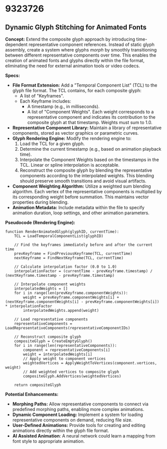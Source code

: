 # 9323726

## Dynamic Glyph Stitching for Animated Fonts

**Concept:** Extend the composite glyph approach by introducing time-dependent representative component references. Instead of static glyph assembly, create a system where glyphs *morph* by smoothly transitioning between different representative components over time. This enables the creation of animated fonts and glyphs directly within the file format, eliminating the need for external animation tools or video codecs.

**Specs:**

*   **File Format Extension:** Add a "Temporal Component List" (TCL) to the glyph file format. The TCL contains, for each composite glyph:
    *   A list of "Keyframes".
    *   Each Keyframe includes:
        *   A timestamp (e.g., in milliseconds).
        *   A list of "Component Weights". Each weight corresponds to a representative component and indicates its contribution to the composite glyph at that timestamp. Weights must sum to 1.0.
*   **Representative Component Library:** Maintain a library of representative components, stored as vector graphics or parametric curves.
*   **Glyph Rendering Engine:** Modify the rendering engine to:
    1.  Load the TCL for a given glyph.
    2.  Determine the current timestamp (e.g., based on animation playback time).
    3.  Interpolate the Component Weights based on the timestamps in the TCL. Linear or spline interpolation is acceptable.
    4.  Reconstruct the composite glyph by blending the representative components according to the interpolated weights. This blending should preserve smooth transitions and avoid visual artifacts.
*   **Component Weighting Algorithm:** Utilize a weighted sum blending algorithm. Each vertex of the representative components is multiplied by its corresponding weight before summation. This maintains vector properties during blending.
*   **Animation Metadata:** Include metadata within the file to specify animation duration, loop settings, and other animation parameters.

**Pseudocode (Rendering Engine):**

```
function RenderAnimatedGlyph(glyphID, currentTime):
    TCL = LoadTemporalComponentList(glyphID)
    
    // Find the keyframes immediately before and after the current time
    prevKeyframe = FindPreviousKeyframe(TCL, currentTime)
    nextKeyframe = FindNextKeyframe(TCL, currentTime)
    
    // Calculate interpolation factor (0.0 to 1.0)
    interpolationFactor = (currentTime - prevKeyframe.timestamp) / (nextKeyframe.timestamp - prevKeyframe.timestamp)
    
    // Interpolate component weights
    interpolatedWeights = []
    for i in range(len(prevKeyframe.componentWeights)):
        weight = prevKeyframe.componentWeights[i] + (nextKeyframe.componentWeights[i] - prevKeyframe.componentWeights[i]) * interpolationFactor
        interpolatedWeights.append(weight)
    
    // Load representative components
    representativeComponents = LoadRepresentativeComponents(representativeComponentIDs)
    
    // Reconstruct composite glyph
    compositeGlyph = CreateEmptyGlyph()
    for i in range(len(representativeComponents)):
        component = representativeComponents[i]
        weight = interpolatedWeights[i]
        // Apply weight to component vertices
        weightedVertices = ApplyWeightToVertices(component.vertices, weight)
        // Add weighted vertices to composite glyph
        compositeGlyph.AddVertices(weightedVertices)
    
    return compositeGlyph
```

**Potential Enhancements:**

*   **Morphing Paths:** Allow representative components to connect via predefined morphing paths, enabling more complex animations.
*   **Dynamic Component Loading:** Implement a system for loading representative components on demand, reducing file size.
*   **User-Defined Animations:** Provide tools for creating and editing animations directly within the glyph file format.
*   **AI Assisted Animation**:  A neural network could learn a mapping from font style to appropriate animation.